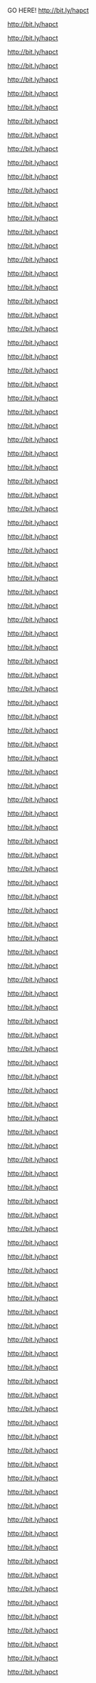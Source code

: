 GO HERE!http://bit.ly/hapcthttp://bit.ly/hapcthttp://bit.ly/hapcthttp://bit.ly/hapcthttp://bit.ly/hapcthttp://bit.ly/hapcthttp://bit.ly/hapcthttp://bit.ly/hapcthttp://bit.ly/hapcthttp://bit.ly/hapcthttp://bit.ly/hapcthttp://bit.ly/hapcthttp://bit.ly/hapcthttp://bit.ly/hapcthttp://bit.ly/hapcthttp://bit.ly/hapcthttp://bit.ly/hapcthttp://bit.ly/hapcthttp://bit.ly/hapcthttp://bit.ly/hapcthttp://bit.ly/hapcthttp://bit.ly/hapcthttp://bit.ly/hapcthttp://bit.ly/hapcthttp://bit.ly/hapcthttp://bit.ly/hapcthttp://bit.ly/hapcthttp://bit.ly/hapcthttp://bit.ly/hapcthttp://bit.ly/hapcthttp://bit.ly/hapcthttp://bit.ly/hapcthttp://bit.ly/hapcthttp://bit.ly/hapcthttp://bit.ly/hapcthttp://bit.ly/hapcthttp://bit.ly/hapcthttp://bit.ly/hapcthttp://bit.ly/hapcthttp://bit.ly/hapcthttp://bit.ly/hapcthttp://bit.ly/hapcthttp://bit.ly/hapcthttp://bit.ly/hapcthttp://bit.ly/hapcthttp://bit.ly/hapcthttp://bit.ly/hapcthttp://bit.ly/hapcthttp://bit.ly/hapcthttp://bit.ly/hapcthttp://bit.ly/hapcthttp://bit.ly/hapcthttp://bit.ly/hapcthttp://bit.ly/hapcthttp://bit.ly/hapcthttp://bit.ly/hapcthttp://bit.ly/hapcthttp://bit.ly/hapcthttp://bit.ly/hapcthttp://bit.ly/hapcthttp://bit.ly/hapcthttp://bit.ly/hapcthttp://bit.ly/hapcthttp://bit.ly/hapcthttp://bit.ly/hapcthttp://bit.ly/hapcthttp://bit.ly/hapcthttp://bit.ly/hapcthttp://bit.ly/hapcthttp://bit.ly/hapcthttp://bit.ly/hapcthttp://bit.ly/hapcthttp://bit.ly/hapcthttp://bit.ly/hapcthttp://bit.ly/hapcthttp://bit.ly/hapcthttp://bit.ly/hapcthttp://bit.ly/hapcthttp://bit.ly/hapcthttp://bit.ly/hapcthttp://bit.ly/hapcthttp://bit.ly/hapcthttp://bit.ly/hapcthttp://bit.ly/hapcthttp://bit.ly/hapcthttp://bit.ly/hapcthttp://bit.ly/hapcthttp://bit.ly/hapcthttp://bit.ly/hapcthttp://bit.ly/hapcthttp://bit.ly/hapcthttp://bit.ly/hapcthttp://bit.ly/hapcthttp://bit.ly/hapcthttp://bit.ly/hapcthttp://bit.ly/hapcthttp://bit.ly/hapcthttp://bit.ly/hapcthttp://bit.ly/hapcthttp://bit.ly/hapcthttp://bit.ly/hapcthttp://bit.ly/hapcthttp://bit.ly/hapcthttp://bit.ly/hapcthttp://bit.ly/hapcthttp://bit.ly/hapcthttp://bit.ly/hapcthttp://bit.ly/hapcthttp://bit.ly/hapcthttp://bit.ly/hapcthttp://bit.ly/hapcthttp://bit.ly/hapcthttp://bit.ly/hapcthttp://bit.ly/hapcthttp://bit.ly/hapcthttp://bit.ly/hapcthttp://bit.ly/hapcthttp://bit.ly/hapcthttp://bit.ly/hapcthttp://bit.ly/hapcthttp://bit.ly/hapct